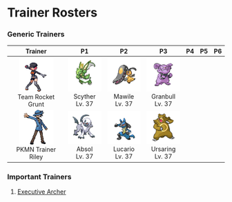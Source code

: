 # Trainer Rosters

### Generic Trainers

| Trainer | P1 | P2 | P3 | P4 | P5 | P6 |
|:-------:|:--:|:--:|:--:|:--:|:--:|:--:|
| ![Team Rocket Grunt](../../assets/trainers/rocket_grunt.png "Team Rocket Grunt")<br>Team Rocket Grunt | ![Scyther](../../assets/sprites/scyther/front.gif "Scyther")<br>Scyther<br>Lv. 37 | ![Mawile](../../assets/sprites/mawile/front.gif "Mawile")<br>Mawile<br>Lv. 37 | ![Granbull](../../assets/sprites/granbull/front.gif "Granbull")<br>Granbull<br>Lv. 37 |
| ![PKMN Trainer Riley](../../assets/important_trainers/riley.png "PKMN Trainer Riley")<br>PKMN Trainer Riley | ![Absol](../../assets/sprites/absol/front.gif "Absol")<br>Absol<br>Lv. 37 | ![Lucario](../../assets/sprites/lucario/front.gif "Lucario")<br>Lucario<br>Lv. 37 | ![Ursaring](../../assets/sprites/ursaring/front.gif "Ursaring")<br>Ursaring<br>Lv. 37 |


### Important Trainers

1. [Executive Archer](important_trainers.md#executive-archer)
